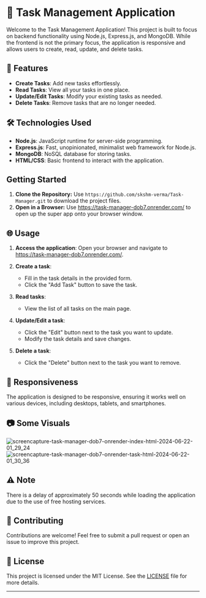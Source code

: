 # 📝 Task Management Application

Welcome to the Task Management Application! This project is built to focus on backend functionality using Node.js, Express.js, and MongoDB. While the frontend is not the primary focus, the application is responsive and allows users to create, read, update, and delete tasks.


## 🚀 Features

- **Create Tasks**: Add new tasks effortlessly.
- **Read Tasks**: View all your tasks in one place.
- **Update/Edit Tasks**: Modify your existing tasks as needed.
- **Delete Tasks**: Remove tasks that are no longer needed.

## 🛠️ Technologies Used

- **Node.js**: JavaScript runtime for server-side programming.
- **Express.js**: Fast, unopinionated, minimalist web framework for Node.js.
- **MongoDB**: NoSQL database for storing tasks.
- **HTML/CSS**: Basic frontend to interact with the application.

## Getting Started

1. **Clone the Repository:** Use `https://github.com/skshm-verma/Task-Manager.git` to download the project files.
2. **Open in a Browser:**  Use https://task-manager-dob7.onrender.com/ to open up the super app onto your browser window.

## 🌐 Usage

1. **Access the application**:
   Open your browser and navigate to https://task-manager-dob7.onrender.com/.

2. **Create a task**:
   - Fill in the task details in the provided form.
   - Click the "Add Task" button to save the task.

3. **Read tasks**:
   - View the list of all tasks on the main page.

4. **Update/Edit a task**:
   - Click the "Edit" button next to the task you want to update.
   - Modify the task details and save changes.

5. **Delete a task**:
   - Click the "Delete" button next to the task you want to remove.

## 📱 Responsiveness

The application is designed to be responsive, ensuring it works well on various devices, including desktops, tablets, and smartphones.

## 📷 Some Visuals 
![screencapture-task-manager-dob7-onrender-index-html-2024-06-22-01_29_24](https://github.com/skshm-verma/Task-Manager/assets/106864834/7fe0c6a3-3fd6-4896-96ba-3cecec4b2d8f)
![screencapture-task-manager-dob7-onrender-task-html-2024-06-22-01_30_36](https://github.com/skshm-verma/Task-Manager/assets/106864834/2d9a37c6-de0d-44aa-9fca-8f8fe255d7fe)

## ⚠️ Note

There is a delay of approximately 50 seconds while loading the application due to the use of free hosting services.

## 🤝 Contributing

Contributions are welcome! Feel free to submit a pull request or open an issue to improve this project.

## 📄 License

This project is licensed under the MIT License. See the [LICENSE](LICENSE) file for more details.

---

